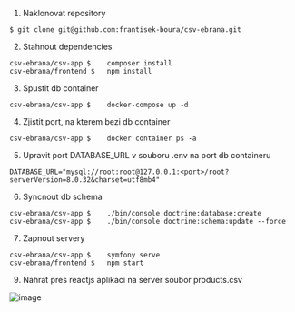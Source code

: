 1. Naklonovat repository

```
$ git clone git@github.com:frantisek-boura/csv-ebrana.git
```

2. Stahnout dependencies
   
```
csv-ebrana/csv-app $	composer install
csv-ebrana/frontend $	npm install
```

3. Spustit db container

```
csv-ebrana/csv-app $	docker-compose up -d
```

4. Zjistit port, na kterem bezi db container

```
csv-ebrana/csv-app $	docker container ps -a
```

5. Upravit port DATABASE_URL v souboru .env na port db containeru

```
DATABASE_URL="mysql://root:root@127.0.0.1:<port>/root?serverVersion=8.0.32&charset=utf8mb4"
```
					       
6. Syncnout db schema

```
csv-ebrana/csv-app $	./bin/console doctrine:database:create
csv-ebrana/csv-app $ 	./bin/console doctrine:schema:update --force
```

7. Zapnout servery

```
csv-ebrana/csv-app $	symfony serve
csv-ebrana/frontend $   npm start
```

9. Nahrat pres reactjs aplikaci na server soubor products.csv

![image](https://github.com/frantisek-boura/csv-ebrana/assets/167188267/5b091a0e-825e-4086-a12c-71be79d8e8b3)
